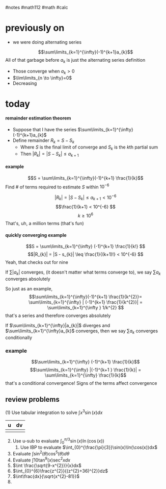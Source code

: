 #notes #math112 #math #calc

# previously on
- we were doing alternating series

$$\sum\limits_{k=1}^{\infty}(-1)^{k+1}a_{k}$$
All of that garbage before $a_{k}$ is just the alternating series definition
- Those converge when $a_{k}>0$
- $\lim\limits_{n \to \infty}=0$
- Decreasing 

# today
#### remainder estimation theorem
- Suppose that I have the series $\sum\limits_{k=1}^{\infty}(-1)^{k+1}a_{k}$
- Define remainder $R_{k}=S -S_{k}$
	- Where $S$ is the final limit of converge and $S_{k}$ is the $k$th partial sum
	- Then $|R_{k}| = |S - S_{k}| \leq a_{k+1}$


#### example
$$S = \sum\limits_{k=1}^{\infty}(-1)^{k+1} \frac{1}{k}$$
Find # of terms required to estimate $S$ within $10^{-6}$

$$|R_{k}| = |S - S_{k}| \leq a_{k+1} < 10^{-6}$$
$$\frac{1}{k+1} < 10^{-6} $$
$$k \geq 10^{6}$$
That's, uh, a million terms (that's fun)

#### quickly converging example
$$S = \sum\limits_{k=1}^{\infty} (-1)^{k+1} \frac{1}{k!} $$
$$|R_{k}| = |S - s_{k}| \leq \frac{1}{(k+1)!} < 10^{-6} $$
Yeah, that checks out for nine

If $\sum\limits |a_{k}|$ converges, (it doesn't matter what terms converge to), we say $\sum\limits a_{k}$ converges absolutely

So just as an example, $$\sum\limits_{k=1}^{\infty}(-1)^{k+1} \frac{1}{k^{2}}= \sum\limits_{k=1}^{\infty} | (-1)^{k+1} \frac{1}{k^{2}}| = \sum\limits_{k=1}^{\infty } 1/k^{2} $$
that's a series and therefore converges absolutely


If $\sum\limits_{k=1}^{\infty}|a_{k}|$ diverges and $\sum\limits_{k=1}^{\infty}a_{k}$ converges, then we say $\sum\limits a_{k}$ converges conditionally

### example

$$\sum\limits_{k=1}^{\infty} (-1)^{k+1} \frac{1}{k}$$
$$\sum\limits_{k=1}^{\infty} |(-1)^{k+1 } \frac{1}{k}| = \sum\limits_{k=1}^{\infty} \frac{1}{k}$$
that's a conditional convergence!
Signs of the terms affect convergence

## review problems

(1) Use tabular integration to solve $\int x^{3}\sin(x)dx$



| u   | dv  |
| --- | --- |
|     |     |

2. Use u-sub to evaluate $\int_{0}^{\pi/3}\sin(x)\ln(\cos(x))$
	1. Use IBP to evaluate $\int_{0}^{\frac{\pi}{3}}\sin(x)\ln(\cos(x))dx$
3. Evaluate $\int \sin^{2}(\theta)\cos^{5}(\theta)d\theta$
4. Evaluate $\int 10\tan^{9}(x)\sec^{2}xdx$
5. $\int \frac{\sqrt{9-x^{2}}}{x}dx$
6. $\int_{0}^{6}\frac{z^{2}}{(z^{2}+36)^{2}}dz$
7. $\int\frac{dx}{\sqrt{x^{2}-81}}$
8. 